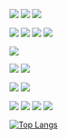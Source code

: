 ![](https://img.shields.io/badge/Code-PHP-informational?style=flat-square&logo=php)
![](https://img.shields.io/badge/Code-Laravel-informational?style=flat-square&logo=laravel&color=FF2D20)
![](https://img.shields.io/badge/Code-Codeigniter-informational?style=flat-square&logo=codeigniter&color=EF4223)

![](https://img.shields.io/badge/Code-JavaScript-informational?style=flat-square&logo=javascript&color=F7DF1E) 
![](https://img.shields.io/badge/Code-Typescript-informational?style=flat-square&logo=typescript) 
![](https://img.shields.io/badge/Code-Node.js-informational?style=flat-square&logo=nodedotjs&color=6DA55F) 
![](https://img.shields.io/badge/Code-React_Native-informational?style=flat-square&logo=react&logoColor=61DAFB) 

![](https://img.shields.io/badge/Code-Go-informational?style=flat-square&logo=go&logoColor=00ADD8)

![](https://img.shields.io/badge/Code-HTML5-informational?style=flat-square&logo=html5&color=E34F26)
![](https://img.shields.io/badge/Code-CSS3-informational?style=flat-square&logo=css3&color=1572B6&logoColor=1572B6)


![](https://img.shields.io/badge/Tools-Docker-informational?style=flat-square&logo=docker&color=2CA5E0)
![](https://img.shields.io/badge/Tools-Git-informational?style=flat-square&logo=git&color=E44C30&logoColor=EF3920)

![](https://img.shields.io/badge/Databases-MySQL-informational?style=flat-square&logo=mysql&color=4479A1&logoColor=2496ED)
![](https://img.shields.io/badge/Databases-PostgreSQL-informational?style=flat-square&logo=postgresql&color=336791&logoColor=2496ED)
![](https://img.shields.io/badge/Databases-SQLServer-informational?style=flat-square&logo=microsoft-sql-server&color=CC2927&logoColor=e94840)
![](https://img.shields.io/badge/Databases-MongoDB-informational?style=flat-square&logo=mongodb&color=4EA94B&logoColor=4EA94B)


[![Top Langs](https://github-readme-stats.vercel.app/api/top-langs/?username=MatheusMeloAntiquera&langs_count=8&hide=html,blade,shell&layout=compact&theme=gruvbox)](https://github.com/MatheusMeloAntiquera/github-readme-stats)

